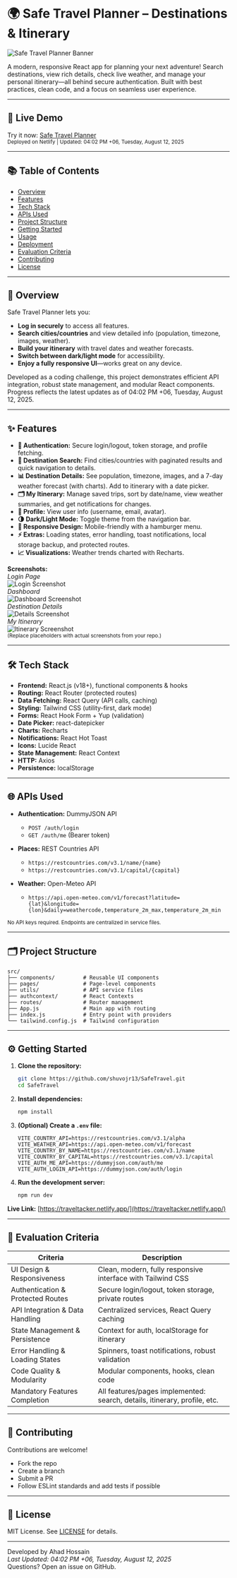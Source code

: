 # 🌍 Safe Travel Planner – Destinations & Itinerary

![Safe Travel Planner Banner](https://via.placeholder.com/1200x400?text=Safe+Travel+Planner)

A modern, responsive React app for planning your next adventure! Search destinations, view rich details, check live weather, and manage your personal itinerary—all behind secure authentication. Built with best practices, clean code, and a focus on seamless user experience.

---

## 🚀 Live Demo

Try it now: [Safe Travel Planner](https://traveltacker.netlify.app/)  
<sub>Deployed on Netlify | Updated: 04:02 PM +06, Tuesday, August 12, 2025</sub>

---

## 📚 Table of Contents

- [Overview](#overview)
- [Features](#features)
- [Tech Stack](#tech-stack)
- [APIs Used](#apis-used)
- [Project Structure](#project-structure)
- [Getting Started](#getting-started)
- [Usage](#usage)
- [Deployment](#deployment)
- [Evaluation Criteria](#evaluation-criteria)
- [Contributing](#contributing)
- [License](#license)

---

## 📝 Overview

Safe Travel Planner lets you:

- **Log in securely** to access all features.
- **Search cities/countries** and view detailed info (population, timezone, images, weather).
- **Build your itinerary** with travel dates and weather forecasts.
- **Switch between dark/light mode** for accessibility.
- **Enjoy a fully responsive UI**—works great on any device.

Developed as a coding challenge, this project demonstrates efficient API integration, robust state management, and modular React components. Progress reflects the latest updates as of 04:02 PM +06, Tuesday, August 12, 2025.

---

## ✨ Features

- **🔐 Authentication:** Secure login/logout, token storage, and profile fetching.
- **🔎 Destination Search:** Find cities/countries with paginated results and quick navigation to details.
- **📊 Destination Details:** See population, timezone, images, and a 7-day weather forecast (with charts). Add to itinerary with a date picker.
- **🗂️ My Itinerary:** Manage saved trips, sort by date/name, view weather summaries, and get notifications for changes.
- **👤 Profile:** View user info (username, email, avatar).
- **🌗 Dark/Light Mode:** Toggle theme from the navigation bar.
- **📱 Responsive Design:** Mobile-friendly with a hamburger menu.
- **⚡ Extras:** Loading states, error handling, toast notifications, local storage backup, and protected routes.
- **📈 Visualizations:** Weather trends charted with Recharts.

**Screenshots:**  
_Login Page_  
![Login Screenshot](https://via.placeholder.com/800x600?text=Login+Page)  
_Dashboard_  
![Dashboard Screenshot](https://via.placeholder.com/800x600?text=Dashboard+Search)  
_Destination Details_  
![Details Screenshot](https://via.placeholder.com/800x600?text=Destination+Details)  
_My Itinerary_  
![Itinerary Screenshot](https://via.placeholder.com/800x600?text=My+Itinerary)  
<sub>(Replace placeholders with actual screenshots from your repo.)</sub>

---

## 🛠️ Tech Stack

- **Frontend:** React.js (v18+), functional components & hooks
- **Routing:** React Router (protected routes)
- **Data Fetching:** React Query (API calls, caching)
- **Styling:** Tailwind CSS (utility-first, dark mode)
- **Forms:** React Hook Form + Yup (validation)
- **Date Picker:** react-datepicker
- **Charts:** Recharts
- **Notifications:** React Hot Toast
- **Icons:** Lucide React
- **State Management:** React Context
- **HTTP:** Axios
- **Persistence:** localStorage

---

## 🌐 APIs Used

- **Authentication:** DummyJSON API  
    - `POST /auth/login`  
    - `GET /auth/me` (Bearer token)

- **Places:** REST Countries API  
    - `https://restcountries.com/v3.1/name/{name}`  
    - `https://restcountries.com/v3.1/capital/{capital}`

- **Weather:** Open-Meteo API  
    - `https://api.open-meteo.com/v1/forecast?latitude={lat}&longitude={lon}&daily=weathercode,temperature_2m_max,temperature_2m_min`

<sub>No API keys required. Endpoints are centralized in service files.</sub>

---

## 🗂️ Project Structure

```
src/
├── components/         # Reusable UI components
├── pages/              # Page-level components
├── utils/              # API service files
├── authcontext/        # React Contexts
├── routes/             # Router management
├── App.js              # Main app with routing
├── index.js            # Entry point with providers
└── tailwind.config.js  # Tailwind configuration
```

---

## ⚙️ Getting Started

1. **Clone the repository:**
     ```bash
     git clone https://github.com/shuvojr13/SafeTravel.git
     cd SafeTravel
     ```

2. **Install dependencies:**
     ```bash
     npm install
     ```

3. **(Optional) Create a `.env` file:**
     ```env
     VITE_COUNTRY_API=https://restcountries.com/v3.1/alpha
     VITE_WEATHER_API=https://api.open-meteo.com/v1/forecast
     VITE_COUNTRY_BY_NAME=https://restcountries.com/v3.1/name
     VITE_COUNTRY_BY_CAPITAL=https://restcountries.com/v3.1/capital
     VITE_AUTH_ME_API=https://dummyjson.com/auth/me
     VITE_AUTH_LOGIN_API=https://dummyjson.com/auth/login
     ```

4. **Run the development server:**
     ```bash
     npm run dev
     ```

**Live Link:** [https://traveltacker.netlify.app/](https://traveltacker.netlify.app/)

---

## 📝 Evaluation Criteria

| Criteria                        | Description                                                                 |
|----------------------------------|-----------------------------------------------------------------------------|
| UI Design & Responsiveness       | Clean, modern, fully responsive interface with Tailwind CSS                 |
| Authentication & Protected Routes| Secure login/logout, token storage, private routes                          |
| API Integration & Data Handling  | Centralized services, React Query caching                                   |
| State Management & Persistence   | Context for auth, localStorage for itinerary                                |
| Error Handling & Loading States  | Spinners, toast notifications, robust validation                            |
| Code Quality & Modularity        | Modular components, hooks, clean code                                       |
| Mandatory Features Completion    | All features/pages implemented: search, details, itinerary, profile, etc.   |

---

## 🤝 Contributing

Contributions are welcome!  
- Fork the repo  
- Create a branch  
- Submit a PR  
- Follow ESLint standards and add tests if possible

---

## 📄 License

MIT License. See [LICENSE](LICENSE) for details.

---

Developed by Ahad Hossain  
_Last Updated: 04:02 PM +06, Tuesday, August 12, 2025_  
Questions? Open an issue on GitHub.